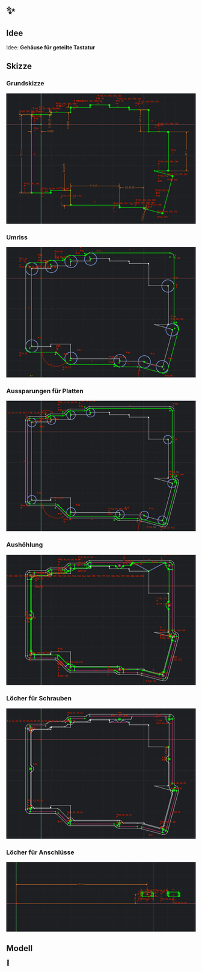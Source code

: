 # :sparkles:

## Idee

Idee: __Gehäuse für geteilte Tastatur__



## Skizze

### Grundskizze

![](20240214_171949_FreeCAD_0.21.2.png)

### Umriss

![](20240214_172020_FreeCAD_0.21.2.png)

### Aussparungen für Platten

![](20240214_172143_FreeCAD_0.21.2.png)

### Aushöhlung

![](20240214_172158_FreeCAD_0.21.2.png)

### Löcher für Schrauben

![](20240214_172300_FreeCAD_0.21.2.png)

### Löcher für Anschlüsse

![](20240214_172358_FreeCAD_0.21.2.png)

## Modell

:rainbow: